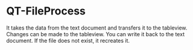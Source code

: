 # QT-FileProcess

It takes the data from the text document and transfers it to the tableview. Changes can be made to the tableview. You can write it back to the text document. If the file does not exist, it recreates it.
